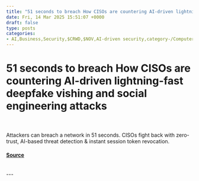 ```yaml
---
title: "51 seconds to breach How CISOs are countering AI-driven lightning-fast deepfake vishing and social engineering attacks"
date: Fri, 14 Mar 2025 15:51:07 +0000
draft: false
type: posts
categories: 
- AI,Business,Security,$CRWD,$NOV,AI-driven security,category-/Computers & Electronics/Computer Security,CISOs,cloud security,crowdstrike,Cybersecurity Strategy,Data Security and Privacy,identity attacks,real-time defense,threat intelligence,zero trust
---
```

# 51 seconds to breach How CISOs are countering AI-driven lightning-fast deepfake vishing and social engineering attacks

<br/>

<br/>
Attackers can breach a network in 51 seconds. CISOs fight back with zero-trust, AI-based threat detection & instant session token revocation.

#### [Source](https://venturebeat.com/security/51-seconds-to-breach-how-cisos-are-fighting-back-against-lightning-fast-attacks/)

<br/>
---
